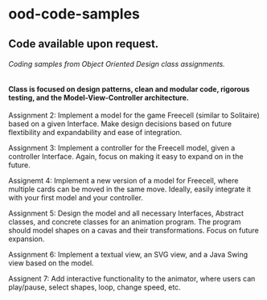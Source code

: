 # ood-code-samples
## Code available upon request.
###### Coding samples from Object Oriented Design class assignments.

#### Class is focused on design patterns, clean and modular code, rigorous testing, and the Model-View-Controller architecture.

Assignment 2: Implement a model for the game Freecell (similar to Solitaire) based on a given Interface. Make design decisions based on future flextibility and expandability and ease of integration.

Assignment 3: Implement a controller for the Freecell model, given a controller Interface. Again, focus on making it easy to expand on in the future.

Assignemt 4: Implement a new version of a model for Freecell, where multiple cards can be moved in the same move. Ideally, easily integrate it with your first model and your controller.

Assignment 5: Design the model and all necessary Interfaces, Abstract classes, and concrete classes for an animation program. The program should model shapes on a cavas and their transformations. Focus on future expansion.

Assignment 6: Implement a textual view, an SVG view, and a Java Swing view based on the model.

Assignent 7: Add interactive functionality to the animator, where users can play/pause, select shapes, loop, change speed, etc.
